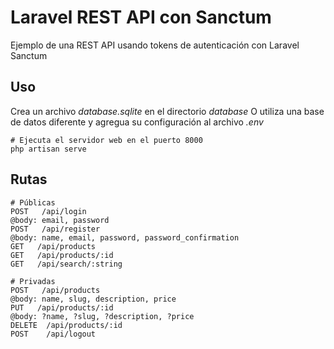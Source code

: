 # Laravel REST API con Sanctum

Ejemplo de una REST API usando tokens de autenticación con Laravel Sanctum

## Uso

Crea un archivo _database.sqlite_ en el directorio _database_ O utiliza una base de datos diferente y agregua su configuración al archivo _.env_

```
# Ejecuta el servidor web en el puerto 8000
php artisan serve
```

## Rutas

```
# Públicas
POST   /api/login
@body: email, password
POST   /api/register
@body: name, email, password, password_confirmation
GET   /api/products
GET   /api/products/:id
GET   /api/search/:string

# Privadas
POST   /api/products
@body: name, slug, description, price
PUT   /api/products/:id
@body: ?name, ?slug, ?description, ?price
DELETE  /api/products/:id
POST    /api/logout
